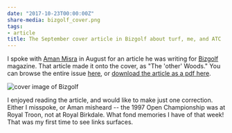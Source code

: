 ```yaml
---
date: "2017-10-23T00:00:00Z"
share-media: bizgolf_cover.png
tags:
- article
title: The September cover article in Bizgolf about turf, me, and ATC
---
```


I spoke with [Aman Misra](https://theamanmisra.wordpress.com/) in August for an article he was writing for [Bizgolf](https://issuu.com/gecmediagroup/docs/bizgolf_sep_2017) magazine. That article made it onto the cover, as "The 'other' Woods." You can browse the entire issue [here](https://issuu.com/gecmediagroup/docs/bizgolf_sep_2017), or [download the article as a pdf here](http://www.files.asianturfgrass.com/201709_bizgolf_other_woods.pdf).

![cover image of Bizgolf](bizgolf_cover.png)

I enjoyed reading the article, and would like to make just one correction. Either I misspoke, or Aman misheard -- the 1997 Open Championship was at Royal Troon, not at Royal Birkdale. What fond memories I have of that week! That was my first time to see links surfaces.
